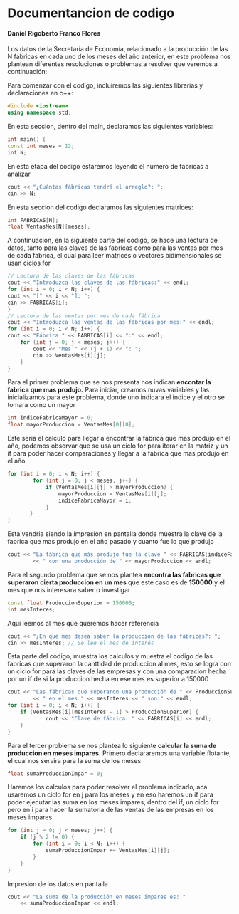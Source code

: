 # Documentancion de codigo

#### Daniel Rigoberto Franco Flores 

Los datos de la Secretaría de Economía, relacionado a la producción de las N fábricas en cada uno de los meses del año anterior, en este problema nos plantean diferentes resoluciones o problemas a resolver que veremos a continuación:

Para comenzar con el codigo, incluiremos las siguientes librerias y declaraciones en c++:
```cpp
#include <iostream>
using namespace std;
```
En esta seccion, dentro del main, declaramos las siguientes variables:
```cpp
int main() { 
const int meses = 12;  
int N; 
```
En esta etapa del codigo estaremos leyendo el numero de fabricas a analizar
```cpp
cout << "¿Cuántas fábricas tendrá el arreglo?: "; 
cin >> N; 
```
En esta seccion del codigo declaramos las siguientes matrices:
```cpp
int FABRICAS[N]; 
float VentasMes[N][meses];
 ```
 
 A continuacion, en la siguiente parte del codigo, se hace una lectura de datos, tanto para las claves de las fabricas como para las ventas por mes de cada fabrica, el cual para leer matrices o vectores bidimensionales se usan ciclos for
```cpp
// Lectura de las claves de las fábricas 
cout << "Introduzca las claves de las fábricas:" << endl; 
for (int i = 0; i < N; i++) { 
cout << "[" << i << "]: "; 
cin >> FABRICAS[i]; 
}
// Lectura de las ventas por mes de cada fábrica
cout << "Introduzca las ventas de las fábricas por mes:" << endl; 
for (int i = 0; i < N; i++) { 
cout << "Fábrica " << FABRICAS[i] << ":" << endl; 
	for (int j = 0; j < meses; j++) { 
		cout << "Mes " << (j + 1) << ": "; 
		cin >> VentasMes[i][j]; 
	} 
}
 ```
 
 Para el primer problema que se nos presenta nos indican **encontar la fabrica que mas produjo.**
 Para iniciar, creamos nuvas variables y las inicializamos para este problema, donde uno indicara el indice y el otro se tomara como un mayor
 ```cpp
int indiceFabricaMayor = 0;
float mayorProduccion = VentasMes[0][0];
 ```
 
Este seria el calculo para llegar a encontrar la fabrica que mas produjo en el año, podemos observar que se usa un ciclo for para iterar en la matriz y un if para poder hacer comparaciones y llegar a la fabrica que mas produjo en el año
 ```cpp
 for (int i = 0; i < N; i++) {
		 for (int j = 0; j < meses; j++) {
			 if (VentasMes[i][j] > mayorProduccion) {
				 mayorProduccion = VentasMes[i][j];
				 indiceFabricaMayor = i;
			 }
		}
}
```

Esta vendria siendo la impresion en pantalla donde muestra la clave de la fabrica que mas produjo en el año pasado y cuanto fue lo que produjo
 ```cpp
 cout << "La fábrica que más produjo fue la clave " << FABRICAS[indiceFabricaMayor]
		 << " con una producción de " << mayorProduccion << endl;
 ```

Para el segundo problema que se nos plantea **encontra las fabricas que superaron cierta produccion en un mes** que este caso es de **150000** y el mes que nos interesara saber o investigar
 ```cpp
 const float ProduccionSuperior = 150000;
 int mesInteres;
 ```
 
Aqui leemos al mes que queremos hacer referencia
 ```cpp
cout << "¿En qué mes desea saber la producción de las fábricas?: ";
cin >> mesInteres; // Se lee el mes de interés
 ```

Esta parte del codigo, muestra los calculos y muestra el codigo de las fabricas que superaron la canttidad de produccion al mes, esto se logra con un ciclo for para las claves de las empresas y con una comparacion hecha por un if de si la produccion hecha en ese mes es superior a 150000
```cpp
cout << "Las fábricas que superaron una producción de " << ProduccionSuperior
		<< " en el mes " << mesInteres << " son:" << endl;
for (int i = 0; i < N; i++) {
	if (VentasMes[i][mesInteres - 1] > ProduccionSuperior) {
			cout << "Clave de fábrica: " << FABRICAS[i] << endl;
	}
}
```

Para el tercer problema se nos plantea lo siguiente **calcular la suma de produccion en meses impares.**
Primero declararemos una variable flotante, el cual nos servira para la suma de los meses
```cpp
float sumaProduccionImpar = 0;
```
Haremos los calculos para poder resolver el problema indicado, aca usaremos un ciclo for en j para los meses y  en eso haremos un if para poder ejecutar las suma en los meses impares, dentro del if, un ciclo for pero en i para hacer la sumatoria de las ventas de las empresas en los meses impares 
```cpp
for (int j = 0; j < meses; j++) {
	if (j % 2 != 0) { 
		for (int i = 0; i < N; i++) {
			sumaProduccionImpar += VentasMes[i][j]; 
		}
	}
}
```
Impresion de los datos en pantalla
```cpp
cout << "La suma de la producción en meses impares es: " 
	<< sumaProduccionImpar << endl;
```	
	

<!--stackedit_data:
eyJoaXN0b3J5IjpbLTY4NTU0NjczNywtMTIzMTQwMDgxNSwtMT
MyNjc1NjgwMywtNjc5MTg5MTIyLC0yODAwNjc0NzUsLTE2Mjg5
MTkzODcsLTcyMzI5ODc1MiwtMTQyNjgxNTkxNSwtMTk1MTEyMz
gyNiwtOTU4MzczOTAsLTEwNjg5NDI4MCwtMTc0NjAyOTI2LC0y
MDg4NzQ2NjEyLDI2MzgzNjkwOSw0NzA4MjUwNzMsLTMzMjQ1NT
M2M119
-->